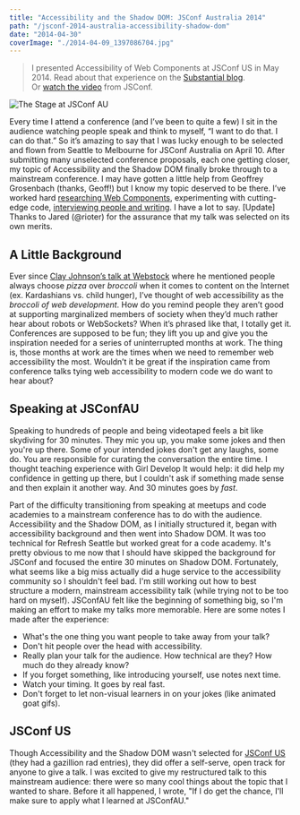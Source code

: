 ```yaml
---
title: "Accessibility and the Shadow DOM: JSConf Australia 2014"
path: "/jsconf-2014-australia-accessibility-shadow-dom"
date: "2014-04-30"
coverImage: "./2014-04-09_1397086704.jpg"
---
```


> I presented Accessibility of Web Components at JSConf US in May 2014. Read about that experience on the [Substantial blog](http://substantial.com/blog/2014/06/19/evolution-of-a-jsconf-talk/ "Link opens in a new window").  
> Or [watch the video](http://marcysutton.com/talk/jsconf-2014/) from JSConf.

![The Stage at JSConf AU](./2014-04-09_1397086704.jpg)

Every time I attend a conference (and I’ve been to quite a few) I sit in the audience watching people speak and think to myself, “I want to do that. I can do that.” So it’s amazing to say that I was lucky enough to be selected and flown from Seattle to Melbourne for JSConf Australia on April 10. After submitting many unselected conference proposals, each one getting closer, my topic of Accessibility and the Shadow DOM finally broke through to a mainstream conference. I may have gotten a little help from Geoffrey Grosenbach (thanks, Geoff!) but I know my topic deserved to be there. I’ve worked hard [researching Web Components](http://substantial.com/blog/2014/02/05/accessibility-and-the-shadow-dom/ "Link opens in a new window"), experimenting with cutting-edge code, [interviewing people and writing](http://substantial.com/blog/2014/04/09/csun-accessibility-conference-recap/ "Link opens in a new window"). I have a lot to say. \[Update\] Thanks to Jared (@rioter) for the assurance that my talk was selected on its own merits.

## A Little Background

Ever since [Clay Johnson’s talk at Webstock](http://vimeo.com/63368251 "Link opens in a new window") where he mentioned people always choose _pizza_ over _broccoli_ when it comes to content on the Internet (ex. Kardashians vs. child hunger), I’ve thought of web accessibility as the _broccoli of web development_. How do you remind people they aren’t good at supporting marginalized members of society when they’d much rather hear about robots or WebSockets? When it’s phrased like that, I totally get it. Conferences are supposed to be fun; they lift you up and give you the inspiration needed for a series of uninterrupted months at work. The thing is, those months at work are the times when we need to remember web accessibility the most. Wouldn’t it be great if the inspiration came from conference talks tying web accessibility to modern code we do want to hear about?

## Speaking at JSConfAU

Speaking to hundreds of people and being videotaped feels a bit like skydiving for 30 minutes. They mic you up, you make some jokes and then you're up there. Some of your intended jokes don't get any laughs, some do. You are responsible for curating the conversation the entire time. I thought teaching experience with Girl Develop It would help: it did help my confidence in getting up there, but I couldn't ask if something made sense and then explain it another way. And 30 minutes goes by _fast_.

Part of the difficulty transitioning from speaking at meetups and code academies to a mainstream conference has to do with the audience. Accessibility and the Shadow DOM, as I initially structured it, began with accessibility background and then went into Shadow DOM. It was too technical for Refresh Seattle but worked great for a code academy. It's pretty obvious to me now that I should have skipped the background for JSConf and focused the entire 30 minutes on Shadow DOM. Fortunately, what seems like a big miss actually did a huge service to the accessibility community so I shouldn't feel bad. I'm still working out how to best structure a modern, mainstream accessibility talk (while trying not to be too hard on myself). JSConfAU felt like the beginning of something big, so I'm making an effort to make my talks more memorable. Here are some notes I made after the experience:

- What's the one thing you want people to take away from your talk?
- Don't hit people over the head with accessibility.
- Really plan your talk for the audience. How technical are they? How much do they already know?
- If you forget something, like introducing yourself, use notes next time.
- Watch your timing. It goes by real fast.
- Don't forget to let non-visual learners in on your jokes (like animated goat gifs).

## JSConf US

Though Accessibility and the Shadow DOM wasn't selected for [JSConf US](http://2014.jsconf.us/schedule.html "Link opens in a new window") (they had a gazillion rad entries), they did offer a self-serve, open track for anyone to give a talk. I was excited to give my restructured talk to this mainstream audience: there were so many cool things about the topic that I wanted to share. Before it all happened, I wrote, "If I do get the chance, I'll make sure to apply what I learned at JSConfAU."
